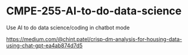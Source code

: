 # CMPE-255-AI-to-do-data-science
Use AI to do data science/coding in chatbot mode


https://medium.com/@chint.patel/crisp-dm-analysis-for-housing-data-using-chat-gpt-ea4ab874d7d5
